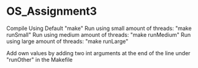 # OS_Assignment3
Compile Using Default "make"
Run using small amount of threads: "make runSmall"
Run using medium amount of threads: "make runMedium"
Run using large amount of threads: "make runLarge"

Add own values by adding two int arguments at the end of the line under "runOther" in the Makefile
